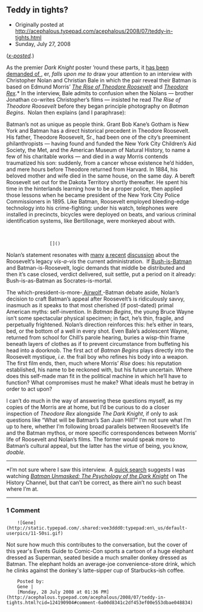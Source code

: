 ## Teddy in tights?

 * Originally posted at http://acephalous.typepad.com/acephalous/2008/07/teddy-in-tights.html
 * Sunday, July 27, 2008



([_x-posted_](http://edgeofthewest.wordpress.com/2008/07/27/teddy-in-tights/)_._)

As the premier _Dark Knight_ poster ’round these parts, it [
has been demanded of
](http://edgeofthewest.wordpress.com/2008/07/25/obamawayne-2008-mccainwayne-2008/#comment-16023), er, _falls upon me to_
draw your attention to an interview with Christopher Nolan and
Christian Bale in which the pair reveal their Batman is based on Edmund
Morris’ [_The Rise of Theodore Roosevelt_](http://www.amazon.com/exec/obidos/ASIN/0375756787/diesekoschmar-20) and [_Theodore Rex_](http://www.amazon.com/exec/obidos/ASIN/0812966007/diesekoschmar-20).\*
In the interview, Bale admits to confusion when the Nolans — brother
Jonathan co-writes Christopher’s films — insisted he read _The Rise of Theodore Roosevelt_ before they began principle photography on _Batman Begins_.  Nolan then explains (and I paraphrase):

Batman’s not as unique as people think. Grant Bob Kane’s
Gotham is New York and Batman has a direct historical precedent in
Theodore Roosevelt. His father, Theodore Roosevelt, Sr., had been one
of the city’s preeminent philanthropists — having found and funded the
New York City Children’s Aid Society, the Met, and the American Museum
of Natural History, to name a few of his charitable works — and died in
a way Morris contends traumatized his son: suddenly, from a cancer
whose existence he’d hidden, and mere hours before Theodore returned
from Harvard. In 1884, his beloved mother and wife died in the same
house, on the same day. A bereft Roosevelt set out for the Dakota
Territory shortly thereafter. He spent his time in the hinterlands
learning how to be a proper police, then applied those lessons when he
became president of the New York City Police Commissioners in 1895.
Like Batman, Roosevelt employed bleeding-edge technology into his
crime-fighting: under his watch, telephones were installed in
precincts, bicycles were deployed on beats, and various criminal
identification systems, like Bertillonage, were monkeyed about with.

 

		

					[]()
			

Nolan’s statement resonates with [many](http://edgeofthewest.wordpress.com/2008/03/10/mccain-on-gop-there-is-no-health-in-them-and-they-cannot-be-trusted/) [a recent]() [discussion](http://edgeofthewest.wordpress.com/2008/07/25/oh-for-heavens-sake/) about the Roosevelt’s legacy _vis-a-vis_ the current administration.  If [Bush-is-Batman](http://edgeofthewest.wordpress.com/2008/07/25/obamawayne-2008-mccainwayne-2008/)
and Batman-is-Roosevelt, logic demands that middle be distributed and
then it’s case closed, verdict delivered, suit settle, put a period on
it already: Bush-is-as-Batman as Socrates-is-mortal. 

The which-president-is-more-[
Airwolf
](http://daveslongbox.blogspot.com/2005/09/airwolf-adjective.html)-Batman
debate aside, Nolan’s decision to craft Batman’s appeal after
Roosevelt’s is ridiculously savvy, inasmuch as it speaks to that most
cherished (if post-dated) primal American myths: self-invention. In _Batman Begins_,
the young Bruce Wayne isn’t some spectacular physical specimen; in
fact, he’s thin, fragile, and perpetually frightened. Nolan’s direction
reinforces this: he’s either in tears, bed, or the bottom of a well in
every shot. Even Bale’s adolescent Wayne, returned from school for
Chill’s parole hearing, buries a wisp-thin frame beneath layers of
clothes as if to prevent circumstance from buffeting his head into a
doorknob. The first act of _Batman Begins_ plays directly into the Roosevelt mystique, _i.e._ the frail boy who refines his body into a weapon.  The first film ends, then, much where Morris’ _Rise_
does: his reputation established, his name to be reckoned with, but his
future uncertain. Where does this self-made man fit in the political
machine in which he’ll have to function? What compromises must he make?
What ideals must he betray in order to act upon? 

I can’t do much in the way of answering these questions myself, as
my copies of the Morris are at home, but I’d be curious to do a closer
inspection of _Theodore Rex_ alongside _The Dark Knight_,
if only to ask questions like “What will be Batman’s San Juan Hill?”
I’m not sure what I’m up to here, whether I’m following broad parallels
between Roosevelt’s life and the Batman mythos, or more specific
correspondences between Morris’ life of Roosevelt and Nolan’s films.
The former would speak more to Batman’s cultural appeal, but the latter
has the virtue of being, you know, _doable_.

* * *

\*I’m not sure where I saw this interview.  A [quick search](http://www.frankmurphy.com/labels/bats.html) suggests I was watching [_Batman Unmasked: The Psychology of the Dark Knight_](http://www.history.com/shows.do?action=detail&episodeId=322796) on The History Channel, but that can’t be correct, as there ain’t no such beast where I’m at.

			

* * *

### 1 Comment 

		

                
[]()

	

		![Gene](http://static.typepad.com/.shared:vee3ddd0:typepad:en\_us/default-userpics/11-50si.gif)
	

	

		

Not sure how much this contributes to the conversation, but the cover of this year's Events Guide to Comic-Con sports a cartoon of a huge elephant dressed as Superman, seated beside a much smaller donkey dressed as Batman.  The elephant holds an average-joe convenience-store drink, which he clinks against the donkey's latte-sipper cup of Starbucks-ish coffee.   

	

		Posted by:
		Gene |
		[Monday, 28 July 2008 at 01:36 PM](http://acephalous.typepad.com/acephalous/2008/07/teddy-in-tights.html?cid=124190904#comment-6a00d8341c2df453ef00e553dbae048834)

		

        